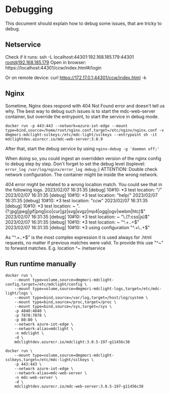 # Debugging

This document should explain how to debug some issues, that are tricky to debug.

## Netservice

Check if it runs: ssh -L localhost:44301:192.168.185.179:44301 root@192.168.185.179
Open in browser: https://localhost:44301/ccw/index.html#/login

Or on remote device: curl https://172.17.0.1:44301/ccw/index.html -k

## Nginx

Sometime, Nginx does respond with 404 Not Found error and doesn't tell us why.
The best way to debug such issues is to start the mdc-web-server container, but override the entrypoint, to start the service in debug mode.

`docker run -p 443:443 --network=azure-iot-edge --mount type=bind,source=/home/root/nginx.conf,target=/etc/nginx/nginx.conf -v dmgmori-mdclight-sslkeys:/etc/mdc-light/sslkeys --entrypoint sh -it mdclightdev.azurecr.io/mdc-web-server:3.0.9`

After that, start the debug service by using `nginx-debug -g 'daemon off;'`

When doing so, you could ingest an overridden version of the nginx config to debug step by step.
Don't forget to set the debug level (toplevel: `error_log /var/log/nginx/error_log debug;`)
ATTENTION: Double check network configuration. The container might be inside the wrong network.

404 error might be related to a wrong location match. You could see that in the following logs.
2023/02/07 16:31:35 [debug] 10#10: *3 test location: "/"
2023/02/07 16:31:35 [debug] 10#10: *3 test location: "help/"
2023/02/07 16:31:35 [debug] 10#10: *3 test location: "ccw"
2023/02/07 16:31:35 [debug] 10#10: *3 test location: ~ "\.(?:jpg|jpeg|gif|png|ico|cur|gz|svg|svgz|mp4|ogg|ogv|webm|htc)$"
2023/02/07 16:31:35 [debug] 10#10: *3 test location: ~ "\.(?:css|js)$"
2023/02/07 16:31:35 [debug] 10#10: *3 test location: ~ "^.+\..+$"
2023/02/07 16:31:35 [debug] 10#10: *3 using configuration "^.+\..+$"

As "^.+\..+$" is the most complex expression it is used always for .html requests, no matter if previous matches were valid.
To provide this use "^~" to forward matches. E.g. location ^~ /netservice

## Run runtime manually

```
docker run \
    --mount type=volume,source=dmgmori-mdclight-config,target=/etc/mdclight/config \
    --mount type=volume,source=dmgmori-mdclight-logs,target=/etc/mdc-light/logs \
    --mount type=bind,source=/var/log,target=/host/log/system \
    --mount type=bind,source=/proc,target=/proc \
    --mount type=bind,source=/sys,target=/sys \
    -p 4840:4840 \
    -p 7878:7878 \
    -p 80:80 \
    --network azure-iot-edge \
    --network-alias=mdclight \
    -n mdclight \
    -d \
    mdclightdev.azurecr.io/mdclight:3.0.5-197-g11456c38
```

```
docker run \
    --mount type=volume,source=dmgmori-mdclight-sslkeys,target=/etc/mdc-light/sslkeys \
    -p 443:443 \
    --network azure-iot-edge \
    --network-alias=mdc-web-server \
    -n mdc-web-server \
    -d \
    mdclightdev.azurecr.io/mdc-web-server:3.0.5-197-g11456c38
```
